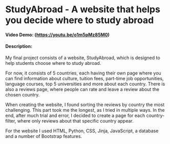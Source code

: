 # StudyAbroad - A website that helps you decide where to study abroad
#### Video Demo:  (https://youtu.be/o1m5pMz85M0)
#### Description:
   My final project consists of a website, StudyAbroad, which is designed to help students choose where to study abroad.
   
   For now, it consists of 5 countries, each having their own page where you can find information about culture, tuition fees, part-time job opportunities, language courses, top 5 universities and more about each country. There is also a reviews page, where people can rate and leave a review about the chosen country.
   
   When creating the website, I found sorting the reviews by country the most challenging. This part took me the longest, as I tried in multiple ways. In the end, after much trial and error, I decided to create a page for each country-filter, where only reviews about that specific country appear.
   
   For the website I used HTML, Python, CSS, Jinja, JavaScript, a database and a number of Bootstrap features.